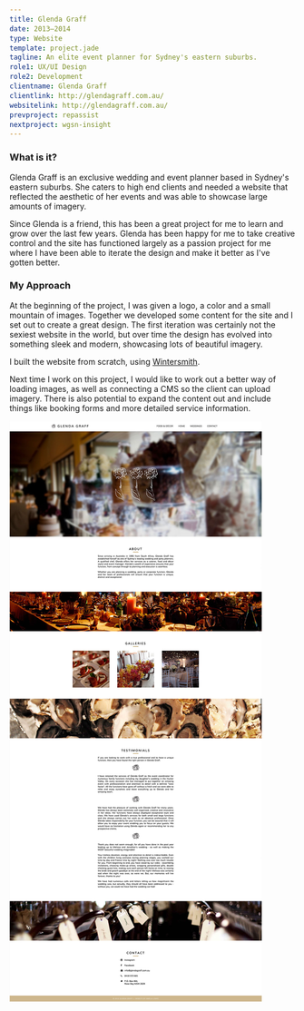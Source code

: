 ```yaml
---
title: Glenda Graff
date: 2013–2014
type: Website
template: project.jade
tagline: An elite event planner for Sydney's eastern suburbs.
role1: UX/UI Design
role2: Development
clientname: Glenda Graff
clientlink: http://glendagraff.com.au/
websitelink: http://glendagraff.com.au/
prevproject: repassist
nextproject: wgsn-insight
---
```


### What is it?

Glenda Graff is an exclusive wedding and event planner based in Sydney's eastern suburbs. She caters to high end clients and needed a website that reflected the aesthetic of her events and was able to showcase large amounts of imagery.

Since Glenda is a friend, this has been a great project for me to learn and grow over the last few years. Glenda has been happy for me to take creative control and the site has functioned largely as a passion project for me where I have been able to iterate the design and make it better as I've gotten better. 

### My Approach

At the beginning of the project, I was given a logo, a color and a small mountain of images. Together we developed some content for the site and I set out to create a great design. The first iteration was certainly not the sexiest website in the world, but over time the design has evolved into something sleek and modern, showcasing lots of beautiful imagery.

I built the website from scratch, using <a href="http://wintersmith.io/" target="_blank" class="link-highlight">Wintersmith</a>.

Next time I work on this project, I would like to work out a better way of loading images, as well as connecting a CMS so the client can upload imagery. There is also potential to expand the content out and include things like booking forms and more detailed service information.

![Glenda Graff](glenda-graff-1.jpg "Glenda Graff")